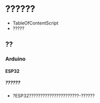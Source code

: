 # ??????
- TableOfContentScript
- ?????
## ??
### Arduino
#### ESP32
##### ??????
- ?ESP32??????????????????????-??????

